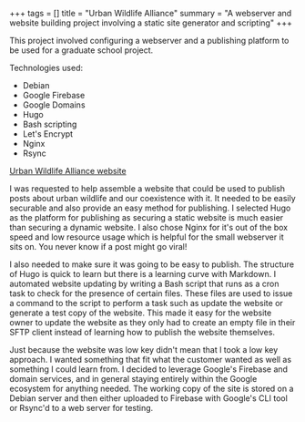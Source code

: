 +++
tags = []
title = "Urban Wildlife Alliance"
summary = "A webserver and website building project involving a static site generator and scripting"
+++

This project involved configuring a webserver and a publishing platform to be used for a graduate school project.

Technologies used:

* Debian
* Google Firebase
* Google Domains
* Hugo
* Bash scripting
* Let's Encrypt
* Nginx
* Rsync

[Urban Wildlife Alliance website](https://urbanwildlifealliance.org)

I was requested to help assemble a website that could be used to publish posts about urban wildlife and our coexistence with it. It needed to be easily securable and also provide an easy method for publishing. I selected Hugo as the platform for publishing as securing a static website is much easier than securing a dynamic website. I also chose Nginx for it's out of the box speed and low resource usage which is helpful for the small webserver it sits on. You never know if a post might go viral!

I also needed to make sure it was going to be easy to publish. The structure of Hugo is quick to learn but there is a learning curve with Markdown. I automated website updating by writing a Bash script that runs as a cron task to check for the presence of certain files. These files are used to issue a command to the script to perform a task such as update the website or generate a test copy of the website. This made it easy for the website owner to update the website as they only had to create an empty file in their SFTP client instead of learning how to publish the website themselves.

Just because the website was low key didn't mean that I took a low key approach. I wanted something that fit what the customer wanted as well as something I could learn from. I decided to leverage Google's Firebase and domain services, and in general staying entirely within the Google ecosystem for anything needed. The working copy of the site is stored on a Debian server and then either uploaded to Firebase with Google's CLI tool or Rsync'd to a web server for testing.
